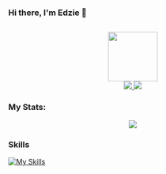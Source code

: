 ### Hi there, I'm Edzie 👋
## 
<div id = "header" align = "center">
  <img src = "https://media.giphy.com/media/13HgwGsXF0aiGY/giphy.gif" width = "100"/>
</div>

<div id = "badges" align = "center">
  <a href = "https://www.linkedin.com/in/edzie-mari-navarra-075330264">
  <img src = "https://img.shields.io/badge/LinkedIn-blue?logo=linkedin&logoColor=white&style=for-the-badge"/>
  </a>
    <a href = "https://www.facebook.com/Ph4se0ne">
  <img src = "https://img.shields.io/badge/FaceBook-informational?logo=Facebook&logoColor=white&style=for-the-badge"/>
  </a>
</div>

### My Stats:

<p align="center"><a href="https://github.com/anuraghazra/github-readme-stats">
  <img align="center" src="https://github-readme-stats-git-master-luc1l1us-projects.vercel.app/api?username=Luc1l1us&show_icons=true&theme=transparent&count_private=true" />
</a></p>

### Skills

[![My Skills](https://skillicons.dev/icons?i=androidstudio,arch,arduino,bash,blender,cs,cpp,css,cypress,discordjs,express,figma,flutter,git,github,html,java,js,kotlin,linux,md,mongodb,mysql,neovim,nextjs,nix,nodejs,notion,npm,ps,php,powershell,pr,py,react,replit,tailwind,threejs,ts,ubuntu,unity,v,vercel,vim,visualstudio,vscode,&theme=dark)](https://skillicons.dev)